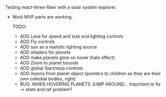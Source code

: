 Testing react-three-fiber with a solar system explorer.

- Most MVP parts are working.


  TODO:
  - ADD Leva for speed and size and lighting controls
  - ADD Fly controls
  - ADD sun as a realistic lighting source
  - ADD shaders for planets
  - ADD make planets glow on hover (halo effect)
  - ADD Zoom to planet bounds
  - ADD global Start/stop controls
  - ADD moons from planet object (pointers to children as they are their own celestial bodies, right)
  - BUG: WHEN HOVERING PLANETS JUMP AROUND... important to fix -> state and ref problem?
